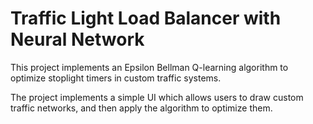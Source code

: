 
Traffic Light Load Balancer with Neural Network
===============================================

This project implements an Epsilon Bellman Q-learning algorithm to optimize stoplight timers in custom traffic systems.

The project implements a simple UI which allows users to draw custom traffic networks, and then apply the algorithm to optimize them.

